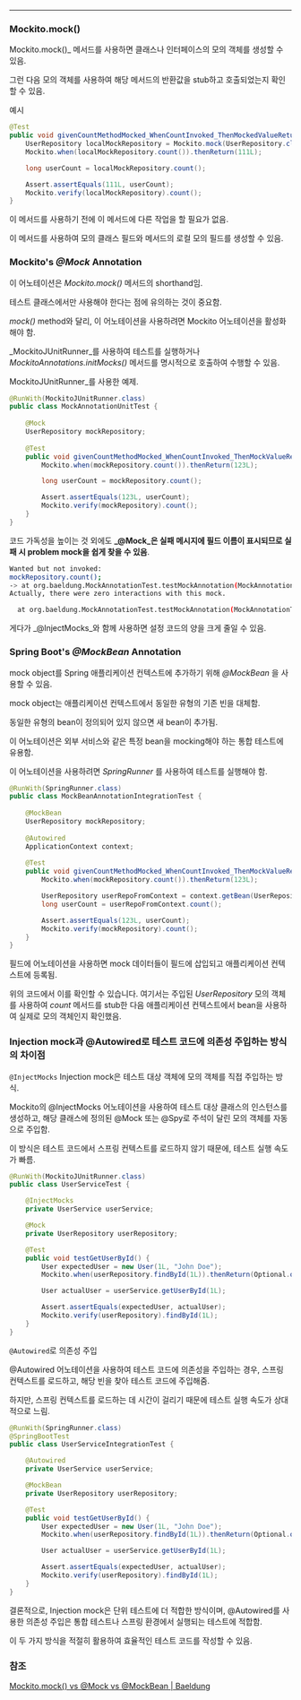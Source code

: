 ***

### Mockito.mock()

Mockito.mock()_ 메서드를 사용하면 클래스나 인터페이스의 모의 객체를 생성할 수 있음.

그런 다음 모의 객체를 사용하여 해당 메서드의 반환값을 stub하고 호출되었는지 확인할 수 있음.

예시

```java
@Test
public void givenCountMethodMocked_WhenCountInvoked_ThenMockedValueReturned() {
    UserRepository localMockRepository = Mockito.mock(UserRepository.class);
    Mockito.when(localMockRepository.count()).thenReturn(111L);

    long userCount = localMockRepository.count();

    Assert.assertEquals(111L, userCount);
    Mockito.verify(localMockRepository).count();
}
```

이 메서드를 사용하기 전에 이 메서드에 다른 작업을 할 필요가 없음. 

이 메서드를 사용하여 모의 클래스 필드와 메서드의 로컬 모의 필드를 생성할 수 있음.

### Mockito's _@Mock_ Annotation

이 어노테이션은 _Mockito.mock()_ 메서드의 shorthand임. 

테스트 클래스에서만 사용해야 한다는 점에 유의하는 것이 중요함.

 _mock()_ method와 달리, 이 어노테이션을 사용하려면 Mockito 어노테이션을 활성화해야 함.

 _MockitoJUnitRunner_를 사용하여 테스트를 실행하거나 _MockitoAnnotations.initMocks()_ 메서드를 명시적으로 호출하여 수행할 수 있음.

MockitoJUnitRunner_를 사용한 예제.

```java
@RunWith(MockitoJUnitRunner.class)
public class MockAnnotationUnitTest {
    
    @Mock
    UserRepository mockRepository;
    
    @Test
    public void givenCountMethodMocked_WhenCountInvoked_ThenMockValueReturned() {
        Mockito.when(mockRepository.count()).thenReturn(123L);

        long userCount = mockRepository.count();

        Assert.assertEquals(123L, userCount);
        Mockito.verify(mockRepository).count();
    }
}
```

코드 가독성을 높이는 것 외에도 **_@Mock_은 실패 메시지에 필드 이름이 표시되므로 실패 시 problem mock을 쉽게 찾을 수 있음**.

```bash
Wanted but not invoked:
mockRepository.count();
-> at org.baeldung.MockAnnotationTest.testMockAnnotation(MockAnnotationTest.java:22)
Actually, there were zero interactions with this mock.

  at org.baeldung.MockAnnotationTest.testMockAnnotation(MockAnnotationTest.java:22)

```

게다가 _@InjectMocks_와 함께 사용하면 설정 코드의 양을 크게 줄일 수 있음.

### Spring Boot's _@MockBean_ Annotation

mock object를 Spring 애플리케이션 컨텍스트에 추가하기 위해 _@MockBean_ 을 사용할 수 있음.

mock object는 애플리케이션 컨텍스트에서 동일한 유형의 기존 빈을 대체함.

동일한 유형의 bean이 정의되어 있지 않으면 새 bean이 추가됨.

이 어노테이션은 외부 서비스와 같은 특정 bean을 mocking해야 하는 통합 테스트에 유용함.

이 어노테이션을 사용하려면 _SpringRunner_ 를 사용하여 테스트를 실행해야 함.

```java
@RunWith(SpringRunner.class)
public class MockBeanAnnotationIntegrationTest {
    
    @MockBean
    UserRepository mockRepository;
    
    @Autowired
    ApplicationContext context;
    
    @Test
    public void givenCountMethodMocked_WhenCountInvoked_ThenMockValueReturned() {
        Mockito.when(mockRepository.count()).thenReturn(123L);

        UserRepository userRepoFromContext = context.getBean(UserRepository.class);
        long userCount = userRepoFromContext.count();

        Assert.assertEquals(123L, userCount);
        Mockito.verify(mockRepository).count();
    }
}
```

필드에 어노테이션을 사용하면 mock 데이터들이 필드에 삽입되고 애플리케이션 컨텍스트에 등록됨.

위의 코드에서 이를 확인할 수 있습니다. 여기서는 주입된 _UserRepository_ 모의 객체를 사용하여 _count_ 메서드를 stub한 다음 애플리케이션 컨텍스트에서 bean을 사용하여 실제로 모의 객체인지 확인했음.

### Injection mock과 @Autowired로 테스트 코드에 의존성 주입하는 방식의 차이점

`@InjectMocks`
Injection mock은 테스트 대상 객체에 모의 객체를 직접 주입하는 방식. 

Mockito의 @InjectMocks 어노테이션을 사용하여 테스트 대상 클래스의 인스턴스를 생성하고, 해당 클래스에 정의된 @Mock 또는 @Spy로 주석이 달린 모의 객체를 자동으로 주입함. 

이 방식은 테스트 코드에서 스프링 컨텍스트를 로드하지 않기 때문에, 테스트 실행 속도가 빠름.

```java
@RunWith(MockitoJUnitRunner.class)
public class UserServiceTest {

    @InjectMocks
    private UserService userService;

    @Mock
    private UserRepository userRepository;

    @Test
    public void testGetUserById() {
        User expectedUser = new User(1L, "John Doe");
        Mockito.when(userRepository.findById(1L)).thenReturn(Optional.of(expectedUser));

        User actualUser = userService.getUserById(1L);

        Assert.assertEquals(expectedUser, actualUser);
        Mockito.verify(userRepository).findById(1L);
    }
}

```
    
`@Autowired`로 의존성 주입

@Autowired 어노테이션을 사용하여 테스트 코드에 의존성을 주입하는 경우, 스프링 컨텍스트를 로드하고, 해당 빈을 찾아 테스트 코드에 주입해줌.

하지만, 스프링 컨텍스트를 로드하는 데 시간이 걸리기 때문에 테스트 실행 속도가 상대적으로 느림.

```java
@RunWith(SpringRunner.class)
@SpringBootTest
public class UserServiceIntegrationTest {

    @Autowired
    private UserService userService;

    @MockBean
    private UserRepository userRepository;

    @Test
    public void testGetUserById() {
        User expectedUser = new User(1L, "John Doe");
        Mockito.when(userRepository.findById(1L)).thenReturn(Optional.of(expectedUser));

        User actualUser = userService.getUserById(1L);

        Assert.assertEquals(expectedUser, actualUser);
        Mockito.verify(userRepository).findById(1L);
    }
}

```

결론적으로, Injection mock은 단위 테스트에 더 적합한 방식이며, @Autowired를 사용한 의존성 주입은 통합 테스트나 스프링 환경에서 실행되는 테스트에 적합함.

이 두 가지 방식을 적절히 활용하여 효율적인 테스트 코드를 작성할 수 있음.

### 참조
[Mockito.mock() vs @Mock vs @MockBean | Baeldung](https://www.baeldung.com/java-spring-mockito-mock-mockbean#spring-boots-mockbean-annotation)
